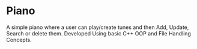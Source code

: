 # Piano
A simple piano where a user can play/create tunes and then Add, Update, Search or delete them. Developed Using basic C++ OOP and File Handling Concepts.
